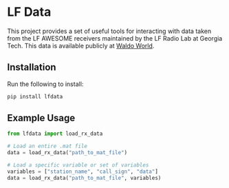 # LF Data

This project provides a set of useful tools for interacting with data taken from
the LF AWESOME receivers maintained by the LF Radio Lab at Georgia Tech. This
data is available publicly at [Waldo World](https://waldo.world/). 

## Installation

Run the following to install:

```python
pip install lfdata
```

## Example Usage

```python
from lfdata import load_rx_data

# Load an entire .mat file
data = load_rx_data("path_to_mat_file")

# Load a specific variable or set of variables
variables = ["station_name", "call_sign", "data"]
data = load_rx_data("path_to_mat_file", variables)
```
